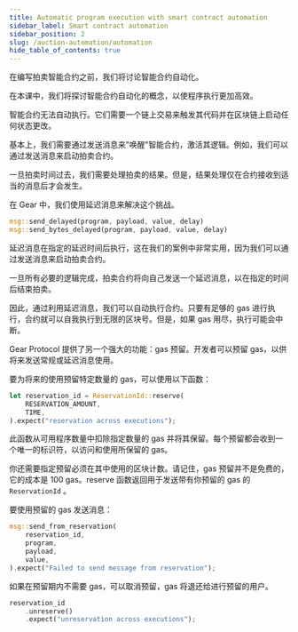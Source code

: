 ```yaml
---
title: Automatic program execution with smart contract automation
sidebar_label: Smart contract automation
sidebar_position: 2
slug: /auction-automation/automation
hide_table_of_contents: true
---
```


在编写拍卖智能合约之前，我们将讨论智能合约自动化。

在本课中，我们将探讨智能合约自动化的概念，以使程序执行更加高效。

智能合约无法自动执行。它们需要一个链上交易来触发其代码并在区块链上启动任何状态更改。

基本上，我们需要通过发送消息来"唤醒"智能合约，激活其逻辑。例如，我们可以通过发送消息来启动拍卖合约。

一旦拍卖时间过去，我们需要处理拍卖的结果。但是，结果处理仅在合约接收到适当的消息后才会发生。

在 Gear 中，我们使用延迟消息来解决这个挑战。

```rust
msg::send_delayed(program, payload, value, delay)
msg::send_bytes_delayed(program, payload, value, delay)
```

延迟消息在指定的延迟时间后执行，这在我们的案例中非常实用，因为我们可以通过发送消息来启动拍卖合约。

一旦所有必要的逻辑完成，拍卖合约将向自己发送一个延迟消息，以在指定的时间后结束拍卖。

因此，通过利用延迟消息，我们可以自动执行合约。只要有足够的 gas 进行执行，合约就可以自我执行到无限的区块号。但是，如果 gas 用尽，执行可能会中断。

Gear Protocol 提供了另一个强大的功能：gas 预留。开发者可以预留 gas，以供将来发送常规或延迟消息使用。

要为将来的使用预留特定数量的 gas，可以使用以下函数：

```rust
let reservation_id = ReservationId::reserve(
    RESERVATION_AMOUNT,
    TIME,
).expect("reservation across executions");
```

此函数从可用程序数量中扣除指定数量的 gas 并将其保留。每个预留都会收到一个唯一的标识符，以访问和使用所保留的 gas。

你还需要指定预留必须在其中使用的区块计数。请记住，gas 预留并不是免费的，它的成本是 100 gas。reserve 函数返回用于发送带有你预留的 gas 的 `ReservationId` 。

要使用预留的 gas 发送消息：

```rust
msg::send_from_reservation(
    reservation_id,
    program,
    payload,
    value,
).expect("Failed to send message from reservation");
```

如果在预留期内不需要 gas，可以取消预留，gas 将退还给进行预留的用户。

```rust
reservation_id
    .unreserve()
    .expect("unreservation across executions");
```
